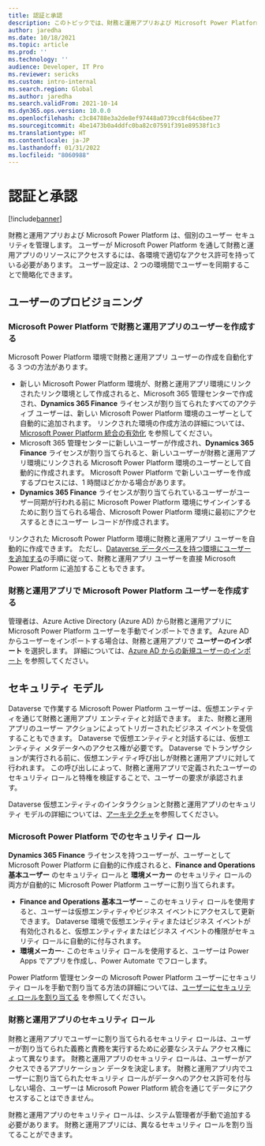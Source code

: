 ```yaml
---
title: 認証と承認
description: このトピックでは、財務と運用アプリおよび Microsoft Power Platform 間のユーザー同期およびアクセス許可の認証および承認モデルについて説明します。
author: jaredha
ms.date: 10/18/2021
ms.topic: article
ms.prod: ''
ms.technology: ''
audience: Developer, IT Pro
ms.reviewer: sericks
ms.custom: intro-internal
ms.search.region: Global
ms.author: jaredha
ms.search.validFrom: 2021-10-14
ms.dyn365.ops.version: 10.0.0
ms.openlocfilehash: c3c84788e3a2de8ef97448a0739cc8f64c6bee77
ms.sourcegitcommit: 4be1473b0a4ddfc0ba82c07591f391e89538f1c3
ms.translationtype: HT
ms.contentlocale: ja-JP
ms.lasthandoff: 01/31/2022
ms.locfileid: "8060988"
---
```

# <a name="authentication-and-authorization"></a>認証と承認

[!include[banner](../includes/banner.md)]



財務と運用アプリおよび Microsoft Power Platform は、個別のユーザー セキュリティを管理します。 ユーザーが Microsoft Power Platform を通して財務と運用アプリのリソースにアクセスするには、各環境で適切なアクセス許可を持っている必要があります。 ユーザー設定は、2 つの環境間でユーザーを同期することで簡略化できます。

## <a name="user-provisioning"></a>ユーザーのプロビジョニング

### <a name="creating-finance-and-operations-apps-users-in-microsoft-power-platform"></a>Microsoft Power Platform で財務と運用アプリのユーザーを作成する

Microsoft Power Platform 環境で財務と運用アプリ ユーザーの作成を自動化する 3 つの方法があります。

- 新しい Microsoft Power Platform 環境が、財務と運用アプリ環境にリンクされたリンク環境として作成されると、Microsoft 365 管理センターで作成され、**Dynamics 365 Finance** ライセンスが割り当てられたすべてのアクティブ ユーザーは、新しい Microsoft Power Platform 環境のユーザーとして自動的に追加されます。 リンクされた環境の作成方法の詳細については、[Microsoft Power Platform 統合の有効化](./enable-power-platform-integration.md) を参照してください。
- Microsoft 365 管理センターに新しいユーザーが作成され、**Dynamics 365 Finance** ライセンスが割り当てられると、新しいユーザーが財務と運用アプリ環境にリンクされる Microsoft Power Platform 環境のユーザーとして自動的に作成されます。 Microsoft Power Platform で新しいユーザーを作成するプロセスには、1 時間ほどかかる場合があります。
- **Dynamics 365 Finance** ライセンスが割り当てられているユーザーがユーザー同期が行われる前に Microsoft Power Platform 環境にサインインするために割り当てられる場合、Microsoft Power Platform 環境に最初にアクセスするときにユーザー レコードが作成されます。

リンクされた Microsoft Power Platform 環境に財務と運用アプリ ユーザーを自動的に作成できます。 ただし、[Dataverse データベースを持つ環境にユーザーを追加する](/power-platform/admin/add-users-to-environment#add-users-to-an-environment-that-has-a-dataverse-database)の手順に従って、財務と運用アプリ ユーザーを直接 Microsoft Power Platform に追加することもできます。

### <a name="creating-microsoft-power-platform-users-in-finance-and-operations-apps"></a>財務と運用アプリで Microsoft Power Platform ユーザーを作成する

管理者は、Azure Active Directory (Azure AD) から財務と運用アプリに Microsoft Power Platform ユーザーを手動でインポートできます。 Azure AD からユーザーをインポートする場合は、財務と運用アプリで **ユーザーのインポート** を選択します。 詳細については、[Azure AD からの新規ユーザーのインポート](../sysadmin/tasks/create-new-users.md#import-new-users-from-azure-ad) を参照してください。

## <a name="security-model"></a>セキュリティ モデル

Dataverse で作業する Microsoft Power Platform ユーザーは、仮想エンティティを通じて財務と運用アプリ エンティティと対話できます。 また、財務と運用アプリのユーザー アクションによってトリガーされたビジネス イベントを受信することもできます。 Dataverse で仮想エンティティと対話するには、仮想エンティティ メタデータへのアクセス権が必要です。 Dataverse でトランザクションが実行される前に、仮想エンティティ呼び出しが財務と運用アプリに対して行われます。 この呼び出しによって、財務と運用アプリで定義されたユーザーのセキュリティ ロールと特権を検証することで、ユーザーの要求が承認されます。

Dataverse 仮想エンティティのインタラクションと財務と運用アプリのセキュリティ モデルの詳細については、[アーキテクチャ](virtual-entities-overview.md#architecture)を参照してください。

### <a name="security-roles-in-microsoft-power-platform"></a>Microsoft Power Platform でのセキュリティ ロール

**Dynamics 365 Finance** ライセンスを持つユーザーが、ユーザーとして Microsoft Power Platform に自動的に作成されると、**Finance and Operations 基本ユーザー** のセキュリティ ロールと **環境メーカー** のセキュリティ ロールの両方が自動的に Microsoft Power Platform ユーザーに割り当てられます。

- **Finance and Operations 基本ユーザー** – このセキュリティ ロールを使用すると、ユーザーは仮想エンティティやビジネス イベントにアクセスして更新できます。 Dataverse 環境で仮想エンティティまたはビジネス イベントが有効化されると、仮想エンティティまたはビジネス イベントの権限がセキュリティ ロールに自動的に付与されます。
- **環境メーカー**- このセキュリティ ロールを使用すると、ユーザーは Power Apps でアプリを作成し、Power Automate でフローします。

Power Platform 管理センターの Microsoft Power Platform ユーザーにセキュリティ ロールを手動で割り当てる方法の詳細については、[ユーザーにセキュリティ ロールを割り当てる](/power-platform/admin/assign-security-roles) を参照してください。

### <a name="security-roles-in-finance-and-operations-apps"></a>財務と運用アプリのセキュリティ ロール

財務と運用アプリでユーザーに割り当てられるセキュリティ ロールは、ユーザーが割り当てられた義務と責務を実行するために必要なシステム アクセス権によって異なります。 財務と運用アプリのセキュリティ ロールは、ユーザーがアクセスできるアプリケーション データを決定します。 財務と運用アプリ内でユーザーに割り当てられたセキュリティ ロールがデータへのアクセス許可を付与しない場合、ユーザーは Microsoft Power Platform 統合を通じてデータにアクセスすることはできません。

財務と運用アプリのセキュリティ ロールは、システム管理者が手動で追加する必要があります。 財務と運用アプリには、異なるセキュリティ ロールを割り当てることができます。
